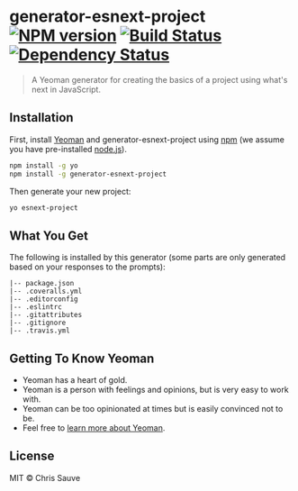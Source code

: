 # generator-esnext-project [![NPM version][npm-image]][npm-url] [![Build Status][travis-image]][travis-url] [![Dependency Status][daviddm-image]][daviddm-url]

> A Yeoman generator for creating the basics of a project using what's next in JavaScript.

## Installation

First, install [Yeoman](http://yeoman.io) and generator-esnext-project using [npm](https://www.npmjs.com/) (we assume you have pre-installed [node.js](https://nodejs.org/)).

```bash
npm install -g yo
npm install -g generator-esnext-project
```

Then generate your new project:

```bash
yo esnext-project
```

## What You Get

The following is installed by this generator (some parts are only generated based on your responses to the prompts):

```
|-- package.json
|-- .coveralls.yml
|-- .editorconfig
|-- .eslintrc
|-- .gitattributes
|-- .gitignore
|-- .travis.yml
```

## Getting To Know Yeoman

 * Yeoman has a heart of gold.
 * Yeoman is a person with feelings and opinions, but is very easy to work with.
 * Yeoman can be too opinionated at times but is easily convinced not to be.
 * Feel free to [learn more about Yeoman](http://yeoman.io/).

## License

MIT © Chris Sauve

[npm-image]: https://badge.fury.io/js/generator-esnext-project.svg
[npm-url]: https://npmjs.org/package/generator-esnext-project
[travis-image]: https://travis-ci.org//generator-esnext-project.svg?branch=master
[travis-url]: https://travis-ci.org//generator-esnext-project
[daviddm-image]: https://david-dm.org//generator-esnext-project.svg?theme=shields.io
[daviddm-url]: https://david-dm.org//generator-esnext-project
